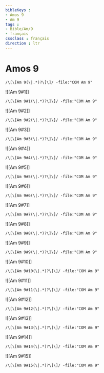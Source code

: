 ```yaml
---
bibleKeys : 
- Amos 9
- Am 9
tags : 
- Bible/Am/9
- français
cssclass : français
direction : ltr
---
```


# Amos 9

```query
/\[\[Am 9(\|.*)?\]\]/ -file:"COM Am 9"
```



![[Am 9#1]]

```query
/\[\[Am 9#1(\|.*)?\]\]/ -file:"COM Am 9"
```

![[Am 9#2]]

```query
/\[\[Am 9#2(\|.*)?\]\]/ -file:"COM Am 9"
```

![[Am 9#3]]

```query
/\[\[Am 9#3(\|.*)?\]\]/ -file:"COM Am 9"
```

![[Am 9#4]]

```query
/\[\[Am 9#4(\|.*)?\]\]/ -file:"COM Am 9"
```

![[Am 9#5]]

```query
/\[\[Am 9#5(\|.*)?\]\]/ -file:"COM Am 9"
```

![[Am 9#6]]

```query
/\[\[Am 9#6(\|.*)?\]\]/ -file:"COM Am 9"
```

![[Am 9#7]]

```query
/\[\[Am 9#7(\|.*)?\]\]/ -file:"COM Am 9"
```

![[Am 9#8]]

```query
/\[\[Am 9#8(\|.*)?\]\]/ -file:"COM Am 9"
```

![[Am 9#9]]

```query
/\[\[Am 9#9(\|.*)?\]\]/ -file:"COM Am 9"
```

![[Am 9#10]]

```query
/\[\[Am 9#10(\|.*)?\]\]/ -file:"COM Am 9"
```

![[Am 9#11]]

```query
/\[\[Am 9#11(\|.*)?\]\]/ -file:"COM Am 9"
```

![[Am 9#12]]

```query
/\[\[Am 9#12(\|.*)?\]\]/ -file:"COM Am 9"
```

![[Am 9#13]]

```query
/\[\[Am 9#13(\|.*)?\]\]/ -file:"COM Am 9"
```

![[Am 9#14]]

```query
/\[\[Am 9#14(\|.*)?\]\]/ -file:"COM Am 9"
```

![[Am 9#15]]

```query
/\[\[Am 9#15(\|.*)?\]\]/ -file:"COM Am 9"
```

